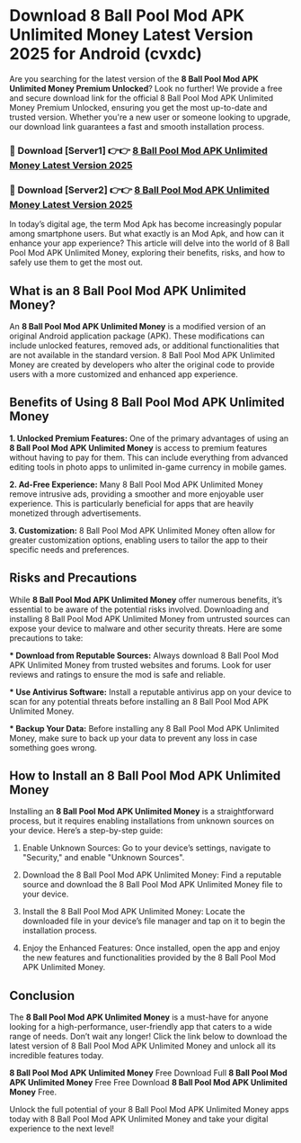 # Download 8 Ball Pool Mod APK Unlimited Money Latest Version 2025 for Android (cvxdc)

Are you searching for the latest version of the <strong>8 Ball Pool Mod APK Unlimited Money Premium Unlocked</strong>? Look no further! We provide a free and secure download link for the official 8 Ball Pool Mod APK Unlimited Money Premium Unlocked, ensuring you get the most up-to-date and trusted version. Whether you're a new user or someone looking to upgrade, our download link guarantees a fast and smooth installation process.


<h3>🔴 Download [Server1] 👉👉 <a href="https://appsnew.pages.dev?q=8+Ball+Pool+Mod+APK+Unlimited+Money&ref=2RT5">8 Ball Pool Mod APK Unlimited Money Latest Version 2025</a></h3>

<h3>🔴 Download [Server2] 👉👉 <a href="https://appsnew.pages.dev?q=8+Ball+Pool+Mod+APK+Unlimited+Money&ref=2RT5">8 Ball Pool Mod APK Unlimited Money Latest Version 2025</a></h3>


In today’s digital age, the term Mod Apk has become increasingly popular among smartphone users. But what exactly is an Mod Apk, and how can it enhance your app experience? This article will delve into the world of 8 Ball Pool Mod APK Unlimited Money, exploring their benefits, risks, and how to safely use them to get the most out.


<h2>What is an 8 Ball Pool Mod APK Unlimited Money?</h2>

An <strong>8 Ball Pool Mod APK Unlimited Money</strong> is a modified version of an original Android application package (APK). These modifications can include unlocked features, removed ads, or additional functionalities that are not available in the standard version. 8 Ball Pool Mod APK Unlimited Money are created by developers who alter the original code to provide users with a more customized and enhanced app experience.


<h2>Benefits of Using 8 Ball Pool Mod APK Unlimited Money</h2>

<strong> 1. Unlocked Premium Features:</strong> One of the primary advantages of using an <strong>8 Ball Pool Mod APK Unlimited Money</strong> is access to premium features without having to pay for them. This can include everything from advanced editing tools in photo apps to unlimited in-game currency in mobile games.

<strong> 2. Ad-Free Experience:</strong> Many 8 Ball Pool Mod APK Unlimited Money remove intrusive ads, providing a smoother and more enjoyable user experience. This is particularly beneficial for apps that are heavily monetized through advertisements.

<strong> 3. Customization:</strong> 8 Ball Pool Mod APK Unlimited Money often allow for greater customization options, enabling users to tailor the app to their specific needs and preferences.


<h2>Risks and Precautions</h2>

While <strong>8 Ball Pool Mod APK Unlimited Money</strong> offer numerous benefits, it’s essential to be aware of the potential risks involved. Downloading and installing 8 Ball Pool Mod APK Unlimited Money from untrusted sources can expose your device to malware and other security threats. Here are some precautions to take:

<strong> * Download from Reputable Sources:</strong> Always download 8 Ball Pool Mod APK Unlimited Money from trusted websites and forums. Look for user reviews and ratings to ensure the mod is safe and reliable.

<strong> * Use Antivirus Software:</strong> Install a reputable antivirus app on your device to scan for any potential threats before installing an 8 Ball Pool Mod APK Unlimited Money.

<strong> * Backup Your Data:</strong> Before installing any 8 Ball Pool Mod APK Unlimited Money, make sure to back up your data to prevent any loss in case something goes wrong.


<h2>How to Install an 8 Ball Pool Mod APK Unlimited Money</h2>

Installing an <strong>8 Ball Pool Mod APK Unlimited Money</strong> is a straightforward process, but it requires enabling installations from unknown sources on your device. Here’s a step-by-step guide:

 1. Enable Unknown Sources: Go to your device’s settings, navigate to "Security," and enable "Unknown Sources".

 2. Download the 8 Ball Pool Mod APK Unlimited Money: Find a reputable source and download the 8 Ball Pool Mod APK Unlimited Money file to your device.

 3. Install the 8 Ball Pool Mod APK Unlimited Money: Locate the downloaded file in your device’s file manager and tap on it to begin the installation process.

 4. Enjoy the Enhanced Features: Once installed, open the app and enjoy the new features and functionalities provided by the 8 Ball Pool Mod APK Unlimited Money.


<h2><strong>Conclusion</strong></h2>

The <strong>8 Ball Pool Mod APK Unlimited Money</strong> is a must-have for anyone looking for a high-performance, user-friendly app that caters to a wide range of needs. Don’t wait any longer! Click the link below to download the latest version of 8 Ball Pool Mod APK Unlimited Money and unlock all its incredible features today.

<strong>8 Ball Pool Mod APK Unlimited Money</strong> Free Download Full <strong>8 Ball Pool Mod APK Unlimited Money</strong> Free Free Download <strong>8 Ball Pool Mod APK Unlimited Money</strong> Free.

Unlock the full potential of your 8 Ball Pool Mod APK Unlimited Money apps today with 8 Ball Pool Mod APK Unlimited Money and take your digital experience to the next level!